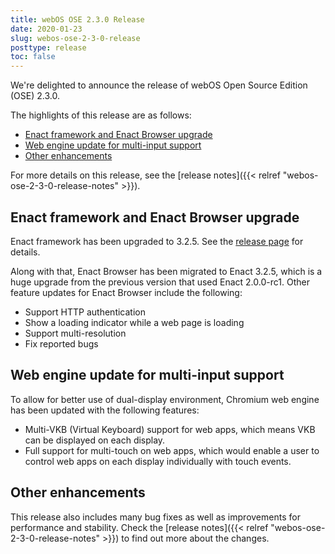```yaml
---
title: webOS OSE 2.3.0 Release
date: 2020-01-23
slug: webos-ose-2-3-0-release
posttype: release
toc: false
---
```


We're delighted to announce the release of webOS Open Source Edition (OSE) 2.3.0.

The highlights of this release are as follows:

  - [Enact framework and Enact Browser upgrade](#enact-framework-and-enact-browser-upgrade)
  - [Web engine update for multi-input support](#web-engine-update-for-multi-input-support)
  - [Other enhancements](#other-enhancements)

For more details on this release, see the [release notes]({{< relref "webos-ose-2-3-0-release-notes" >}}).

## Enact framework and Enact Browser upgrade

Enact framework has been upgraded to 3.2.5. See the [release page](https://github.com/enactjs/enact/releases/tag/3.2.5) for details.

Along with that, Enact Browser has been migrated to Enact 3.2.5, which is a huge upgrade from the previous version that used Enact 2.0.0-rc1. Other feature updates for Enact Browser include the following:

  - Support HTTP authentication
  - Show a loading indicator while a web page is loading
  - Support multi-resolution
  - Fix reported bugs

## Web engine update for multi-input support

To allow for better use of dual-display environment, Chromium web engine has been updated with the following features:

  - Multi-VKB (Virtual Keyboard) support for web apps, which means VKB can be displayed on each display.
  - Full support for multi-touch on web apps, which would enable a user to control web apps on each display individually with touch events.

## Other enhancements

This release also includes many bug fixes as well as improvements for performance and stability. Check the [release notes]({{< relref "webos-ose-2-3-0-release-notes" >}}) to find out more about the changes.
